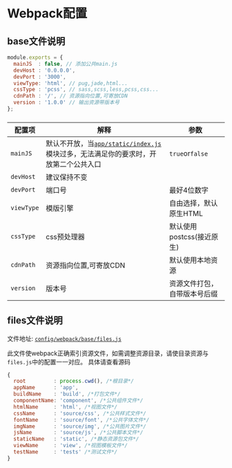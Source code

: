 # Webpack配置

## base文件说明

```js
module.exports = {
  mainJS  : false, // 添加公共main.js
  devHost : '0.0.0.0',
  devPort : '3000',
  viewType: 'html', // pug,jade,html...
  cssType : 'pcss', // sass,scss,less,pcss,css...
  cdnPath : '/', // 资源指向位置,可寄放CDN
  version : '1.0.0' // 输出资源带版本号
};
```
###
|配置项|解释|参数|
|------------------|-----------|-----------|
|`mainJS`|默认不开放，当[`app/static/index.js`](/app/static/index.js)模块过多，无法满足你的要求时，开放第二个公共入口|`true`or`false`|
|`devHost`|建议保持不变||
|`devPort`|端口号|最好4位数字|
|`viewType`|模版引擎|自由选择，默认原生HTML|
|`cssType`|css预处理器|默认使用postcss(接近原生)|
|`cdnPath`|资源指向位置,可寄放CDN|默认使用本地资源|
|`version`|版本号|资源文件打包，自带版本号后缀|

## files文件说明

文件地址: [`config/webpack/base/files.js`](/config/webpack/base/files.js)

此文件使webpack正确索引资源文件，如需调整资源目录，请使目录资源与`files.js`中的配置一一对应。
具体请查看源码

```js
{
  root         : process.cwd(), /*根目录*/
  appName      : 'app',
  buildName    : 'build', /*打包文件*/
  componentName: 'component', /*公共组件文件*/
  htmlName     : 'html', /*视图文件*/
  cssName      : 'source/css', /*公共样式文件*/
  fontName     : 'source/font', /*公共字体文件*/
  imgName      : 'source/img', /*公共图片文件*/
  jsName       : 'source/js', /*公共脚本文件*/
  staticName   : 'static', /*静态资源包文件*/
  viewName     : 'view', /*视图模板文件*/
  testName     : 'tests' /*测试文件*/
}
```
